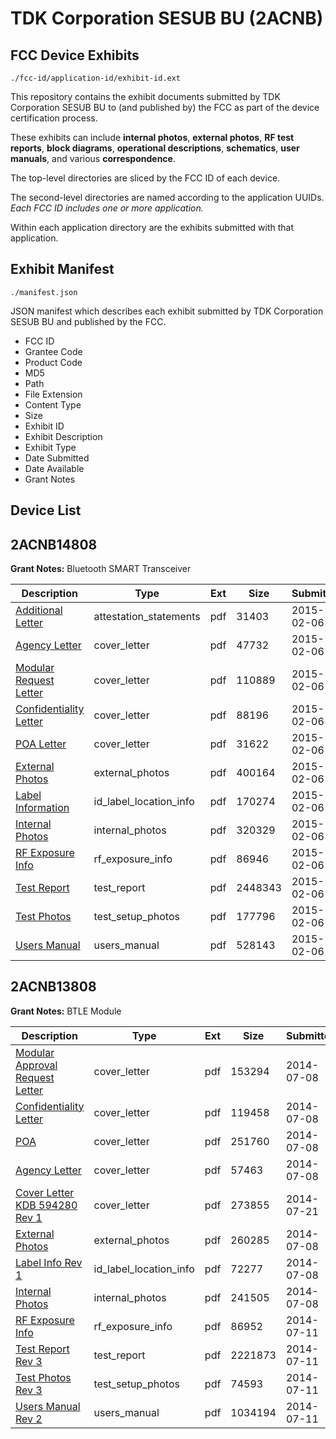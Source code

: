 # TDK Corporation SESUB BU (2ACNB)
## FCC Device Exhibits

```
./fcc-id/application-id/exhibit-id.ext
```

This repository contains the exhibit documents submitted by TDK Corporation SESUB BU to (and published by) the FCC as part of the device certification process.

These exhibits can include **internal photos**, **external photos**, **RF test reports**, **block diagrams**, **operational descriptions**, **schematics**, **user manuals**, and various **correspondence**.

The top-level directories are sliced by the FCC ID of each device.

The second-level directories are named according to the application UUIDs. *Each FCC ID includes one or more application.*

Within each application directory are the exhibits submitted with that application. 

## Exhibit Manifest

```
./manifest.json
```

JSON manifest which describes each exhibit submitted by TDK Corporation SESUB BU and published by the FCC.

- FCC ID
- Grantee Code
- Product Code
- MD5
- Path
- File Extension
- Content Type
- Size
- Exhibit ID
- Exhibit Description
- Exhibit Type
- Date Submitted
- Date Available
- Grant Notes

## Device List
## 2ACNB14808
**Grant Notes:** Bluetooth SMART Transceiver

| Description | Type | Ext | Size | Submitted | Available |
| ----------- | ---- | --- | ---- | --------- | --------- |
| [Additional Letter](2ACNB14808/6981ff697b258932f784a91d30fd6795/2526378.pdf) | attestation_statements | pdf | 31403 | 2015-02-06 | 2015-02-06 |
| [Agency Letter](2ACNB14808/6981ff697b258932f784a91d30fd6795/2526374.pdf) | cover_letter | pdf | 47732 | 2015-02-06 | 2015-02-06 |
| [Modular Request Letter](2ACNB14808/6981ff697b258932f784a91d30fd6795/2526375.pdf) | cover_letter | pdf | 110889 | 2015-02-06 | 2015-02-06 |
| [Confidentiality Letter](2ACNB14808/6981ff697b258932f784a91d30fd6795/2526376.pdf) | cover_letter | pdf | 88196 | 2015-02-06 | 2015-02-06 |
| [POA Letter](2ACNB14808/6981ff697b258932f784a91d30fd6795/2526377.pdf) | cover_letter | pdf | 31622 | 2015-02-06 | 2015-02-06 |
| [External Photos](2ACNB14808/6981ff697b258932f784a91d30fd6795/2526379.pdf) | external_photos | pdf | 400164 | 2015-02-06 | 2015-02-06 |
| [Label Information](2ACNB14808/6981ff697b258932f784a91d30fd6795/2526381.pdf) | id_label_location_info | pdf | 170274 | 2015-02-06 | 2015-02-06 |
| [Internal Photos](2ACNB14808/6981ff697b258932f784a91d30fd6795/2526380.pdf) | internal_photos | pdf | 320329 | 2015-02-06 | 2015-02-06 |
| [RF Exposure Info](2ACNB14808/6981ff697b258932f784a91d30fd6795/2526384.pdf) | rf_exposure_info | pdf | 86946 | 2015-02-06 | 2015-02-06 |
| [Test Report](2ACNB14808/6981ff697b258932f784a91d30fd6795/2526386.pdf) | test_report | pdf | 2448343 | 2015-02-06 | 2015-02-06 |
| [Test Photos](2ACNB14808/6981ff697b258932f784a91d30fd6795/2526387.pdf) | test_setup_photos | pdf | 177796 | 2015-02-06 | 2015-02-06 |
| [Users Manual](2ACNB14808/6981ff697b258932f784a91d30fd6795/2526388.pdf) | users_manual | pdf | 528143 | 2015-02-06 | 2015-02-06 |
## 2ACNB13808
**Grant Notes:** BTLE Module

| Description | Type | Ext | Size | Submitted | Available |
| ----------- | ---- | --- | ---- | --------- | --------- |
| [Modular Approval Request Letter](2ACNB13808/7238dc8d64c3c50320988545cb009956/2319586.pdf) | cover_letter | pdf | 153294 | 2014-07-08 | 2014-07-21 |
| [Confidentiality Letter](2ACNB13808/7238dc8d64c3c50320988545cb009956/2319587.pdf) | cover_letter | pdf | 119458 | 2014-07-08 | 2014-07-21 |
| [POA](2ACNB13808/7238dc8d64c3c50320988545cb009956/2319588.pdf) | cover_letter | pdf | 251760 | 2014-07-08 | 2014-07-21 |
| [Agency Letter](2ACNB13808/7238dc8d64c3c50320988545cb009956/2319589.pdf) | cover_letter | pdf | 57463 | 2014-07-08 | 2014-07-21 |
| [Cover Letter KDB 594280 Rev 1](2ACNB13808/7238dc8d64c3c50320988545cb009956/2331366.pdf) | cover_letter | pdf | 273855 | 2014-07-21 | 2014-07-21 |
| [External Photos](2ACNB13808/7238dc8d64c3c50320988545cb009956/2319591.pdf) | external_photos | pdf | 260285 | 2014-07-08 | 2014-07-21 |
| [Label Info Rev 1](2ACNB13808/7238dc8d64c3c50320988545cb009956/2319593.pdf) | id_label_location_info | pdf | 72277 | 2014-07-08 | 2014-07-21 |
| [Internal Photos](2ACNB13808/7238dc8d64c3c50320988545cb009956/2319592.pdf) | internal_photos | pdf | 241505 | 2014-07-08 | 2014-07-21 |
| [RF Exposure Info](2ACNB13808/7238dc8d64c3c50320988545cb009956/2323457.pdf) | rf_exposure_info | pdf | 86952 | 2014-07-11 | 2014-07-21 |
| [Test Report Rev 3](2ACNB13808/7238dc8d64c3c50320988545cb009956/2323460.pdf) | test_report | pdf | 2221873 | 2014-07-11 | 2014-07-21 |
| [Test Photos Rev 3](2ACNB13808/7238dc8d64c3c50320988545cb009956/2323461.pdf) | test_setup_photos | pdf | 74593 | 2014-07-11 | 2014-07-21 |
| [Users Manual Rev 2](2ACNB13808/7238dc8d64c3c50320988545cb009956/2323462.pdf) | users_manual | pdf | 1034194 | 2014-07-11 | 2014-07-21 |
